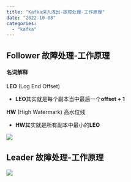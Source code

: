 ```yaml
---
title: "Kafka深入浅出-故障处理-工作原理"
date: "2022-10-08"
categories: 
  - "kafka"
---
```


## Follower 故障处理-工作原理

#### 名词解释

**LEO** (Log End Offset)

- **LEO**其实就是每个副本当中最后一个**offset + 1**

**HW** (High Watermark) 高水位线

- **HW**其实就是所有副本中最小的**LEO**

[![](http://qiniu.dev-share.top/image/kafka/Follower%20%E6%95%85%E9%9A%9C%E5%A4%84%E7%90%86-%E5%B7%A5%E4%BD%9C%E5%8E%9F%E7%90%86.gif)](http://qiniu.dev-share.top/image/kafka/Follower%20%E6%95%85%E9%9A%9C%E5%A4%84%E7%90%86-%E5%B7%A5%E4%BD%9C%E5%8E%9F%E7%90%86.gif)

## Leader 故障处理-工作原理

[![](http://qiniu.dev-share.top/image/kafka/Leader%20%E6%95%85%E9%9A%9C%E5%A4%84%E7%90%86-%E5%B7%A5%E4%BD%9C%E5%8E%9F%E7%90%86.gif)](http://qiniu.dev-share.top/image/kafka/Leader%20%E6%95%85%E9%9A%9C%E5%A4%84%E7%90%86-%E5%B7%A5%E4%BD%9C%E5%8E%9F%E7%90%86.gif)
